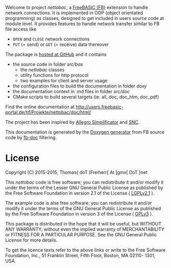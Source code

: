 Welcome to project *nettobac*, a [FreeBASIC
(FB)](http://www.freebasic.net) extension to handle network
connections. It is implemented in OOP (object orientated programming)
as classes, designed to get included in users source code at module
level. It provides features to handle network transfer similar to FB
file access like

- `OPEN` and `CLOSE` network connections
- `PUT` (= send) or `GET` (= receive) data thereover

The package is [hosted at GitHub](https://github.com/DTJF/nettobac) and it contains

- the source code in folder *src/bas*
  - the *nettobac* classes
  - utility functions for http protocol
  - two examples for client and server usage
- the configuration files to build the documentation in folder *doxy*
- the documentation context in .md files in folder *src/doc*
- CMake scripts to build several targets (ie. all, doc, doc_htm, doc_pdf)

Find the online documentation at
http://users.freebasic-portal.de/tjf/Projekte/nettobac/doc/html/

The project has been inspired by [Allegro
Simplificator](http://sourceforge.net/projects/als/) and
[SNC](http://www.freebasic.net/forum/viewtopic.php?p=p206316).

This documentation is generated by the [Doxygen
generator](http://www.doxygen.org/) from FB source code by
[fb-doc](http://github.com/DTJF/fb-doc)
filtering.


License
=======

Copyright (C) 2015-2015, Thomas{ doT ]Freiherr[ At ]gmx[ DoT }net

This *nettobac* code is free software; you can redistribute it
and/or modify it under the terms of the Lesser GNU General Public
License as published by the Free Software Foundation in version 2.1 of
the License ( [LGPLv2.1](http://www.gnu.org/licenses/lgpl-2.1.html) ).

The example code is alse free software; you can redistribute it and/or
modify it under the terms of the GNU General Public License as
published by the Free Software Foundation in version 3 of the License (
[GPLv3](http://www.gnu.org/licenses/gpl.html) ).

This package is distributed in the hope that it will be useful, but
WITHOUT ANY WARRANTY; without even the implied warranty of
MERCHANTABILITY or FITNESS FOR A PARTICULAR PURPOSE. See the GNU
General Public License for more details.

To get the licence texts refer to the above links or write to the Free
Software Foundation, Inc., 51 Franklin Street, Fifth Floor, Boston, MA
02110- 1301, USA.
